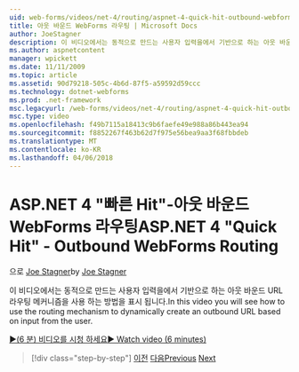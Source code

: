 ```yaml
---
uid: web-forms/videos/net-4/routing/aspnet-4-quick-hit-outbound-webforms-routing
title: 아웃 바운드 WebForms 라우팅 | Microsoft Docs
author: JoeStagner
description: 이 비디오에서는 동적으로 만드는 사용자 입력을에서 기반으로 하는 아웃 바운드 URL 라우팅 메커니즘을 사용 하는 방법을 표시 됩니다.
ms.author: aspnetcontent
manager: wpickett
ms.date: 11/11/2009
ms.topic: article
ms.assetid: 90d79218-505c-4b6d-87f5-a59592d59ccc
ms.technology: dotnet-webforms
ms.prod: .net-framework
msc.legacyurl: /web-forms/videos/net-4/routing/aspnet-4-quick-hit-outbound-webforms-routing
msc.type: video
ms.openlocfilehash: f49b7115a18413c9b6faefe49e988a86b443ea94
ms.sourcegitcommit: f8852267f463b62d7f975e56bea9aa3f68fbbdeb
ms.translationtype: MT
ms.contentlocale: ko-KR
ms.lasthandoff: 04/06/2018
---
```

<a name="aspnet-4-quick-hit---outbound-webforms-routing"></a><span data-ttu-id="16cb8-103">ASP.NET 4 "빠른 Hit"-아웃 바운드 WebForms 라우팅</span><span class="sxs-lookup"><span data-stu-id="16cb8-103">ASP.NET 4 "Quick Hit" - Outbound WebForms Routing</span></span>
====================
<span data-ttu-id="16cb8-104">으로 [Joe Stagner](https://github.com/JoeStagner)</span><span class="sxs-lookup"><span data-stu-id="16cb8-104">by [Joe Stagner](https://github.com/JoeStagner)</span></span>

<span data-ttu-id="16cb8-105">이 비디오에서는 동적으로 만드는 사용자 입력을에서 기반으로 하는 아웃 바운드 URL 라우팅 메커니즘을 사용 하는 방법을 표시 됩니다.</span><span class="sxs-lookup"><span data-stu-id="16cb8-105">In this video you will see how to use the routing mechanism to dynamically create an outbound URL based on input from the user.</span></span> 

[<span data-ttu-id="16cb8-106">&#9654;(6 분) 비디오를 시청 하세요</span><span class="sxs-lookup"><span data-stu-id="16cb8-106">&#9654; Watch video (6 minutes)</span></span>](https://channel9.msdn.com/Blogs/ASP-NET-Site-Videos/aspnet-4-quick-hit-outbound-webforms-routing)

> [!div class="step-by-step"]
> <span data-ttu-id="16cb8-107">[이전](aspnet-4-quick-hit-declarative-webforms-routing.md)
> [다음](how-do-i-use-routing-with-aspnet-web-forms.md)</span><span class="sxs-lookup"><span data-stu-id="16cb8-107">[Previous](aspnet-4-quick-hit-declarative-webforms-routing.md)
[Next](how-do-i-use-routing-with-aspnet-web-forms.md)</span></span>
